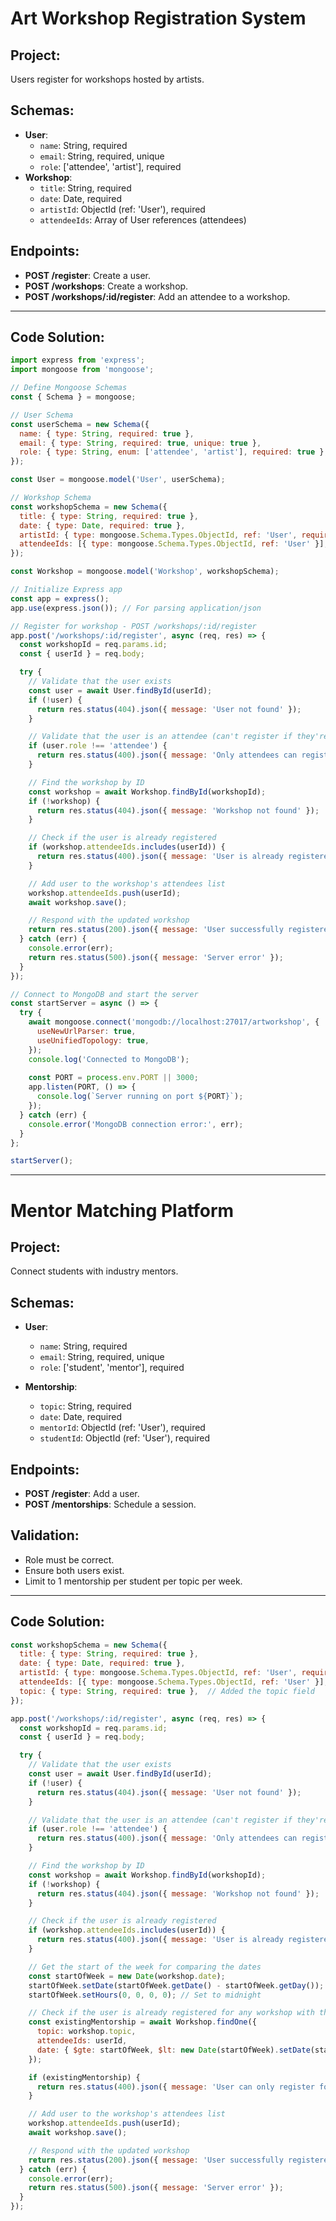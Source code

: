 # Art Workshop Registration System

## Project:
Users register for workshops hosted by artists.

## Schemas:
- **User**: 
  - `name`: String, required
  - `email`: String, required, unique
  - `role`: ['attendee', 'artist'], required
- **Workshop**: 
  - `title`: String, required
  - `date`: Date, required
  - `artistId`: ObjectId (ref: 'User'), required
  - `attendeeIds`: Array of User references (attendees)

## Endpoints:
- **POST /register**: Create a user.
- **POST /workshops**: Create a workshop.
- **POST /workshops/:id/register**: Add an attendee to a workshop.

---

## Code Solution:

```javascript
import express from 'express';
import mongoose from 'mongoose';

// Define Mongoose Schemas
const { Schema } = mongoose;

// User Schema
const userSchema = new Schema({
  name: { type: String, required: true },
  email: { type: String, required: true, unique: true },
  role: { type: String, enum: ['attendee', 'artist'], required: true },
});

const User = mongoose.model('User', userSchema);

// Workshop Schema
const workshopSchema = new Schema({
  title: { type: String, required: true },
  date: { type: Date, required: true },
  artistId: { type: mongoose.Schema.Types.ObjectId, ref: 'User', required: true },
  attendeeIds: [{ type: mongoose.Schema.Types.ObjectId, ref: 'User' }],
});

const Workshop = mongoose.model('Workshop', workshopSchema);

// Initialize Express app
const app = express();
app.use(express.json()); // For parsing application/json

// Register for workshop - POST /workshops/:id/register
app.post('/workshops/:id/register', async (req, res) => {
  const workshopId = req.params.id;
  const { userId } = req.body;

  try {
    // Validate that the user exists
    const user = await User.findById(userId);
    if (!user) {
      return res.status(404).json({ message: 'User not found' });
    }

    // Validate that the user is an attendee (can't register if they're an artist)
    if (user.role !== 'attendee') {
      return res.status(400).json({ message: 'Only attendees can register for workshops' });
    }

    // Find the workshop by ID
    const workshop = await Workshop.findById(workshopId);
    if (!workshop) {
      return res.status(404).json({ message: 'Workshop not found' });
    }

    // Check if the user is already registered
    if (workshop.attendeeIds.includes(userId)) {
      return res.status(400).json({ message: 'User is already registered for this workshop' });
    }

    // Add user to the workshop's attendees list
    workshop.attendeeIds.push(userId);
    await workshop.save();

    // Respond with the updated workshop
    return res.status(200).json({ message: 'User successfully registered for workshop', workshop });
  } catch (err) {
    console.error(err);
    return res.status(500).json({ message: 'Server error' });
  }
});

// Connect to MongoDB and start the server
const startServer = async () => {
  try {
    await mongoose.connect('mongodb://localhost:27017/artworkshop', {
      useNewUrlParser: true,
      useUnifiedTopology: true,
    });
    console.log('Connected to MongoDB');
    
    const PORT = process.env.PORT || 3000;
    app.listen(PORT, () => {
      console.log(`Server running on port ${PORT}`);
    });
  } catch (err) {
    console.error('MongoDB connection error:', err);
  }
};

startServer();
```

---

# Mentor Matching Platform

## Project:

Connect students with industry mentors.

## Schemas:

* **User**:

  * `name`: String, required
  * `email`: String, required, unique
  * `role`: \['student', 'mentor'], required
* **Mentorship**:

  * `topic`: String, required
  * `date`: Date, required
  * `mentorId`: ObjectId (ref: 'User'), required
  * `studentId`: ObjectId (ref: 'User'), required

## Endpoints:

* **POST /register**: Add a user.
* **POST /mentorships**: Schedule a session.

## Validation:

* Role must be correct.
* Ensure both users exist.
* Limit to 1 mentorship per student per topic per week.

---

## Code Solution:

```javascript
const workshopSchema = new Schema({
  title: { type: String, required: true },
  date: { type: Date, required: true },
  artistId: { type: mongoose.Schema.Types.ObjectId, ref: 'User', required: true },
  attendeeIds: [{ type: mongoose.Schema.Types.ObjectId, ref: 'User' }],
  topic: { type: String, required: true },  // Added the topic field
});

app.post('/workshops/:id/register', async (req, res) => {
  const workshopId = req.params.id;
  const { userId } = req.body;

  try {
    // Validate that the user exists
    const user = await User.findById(userId);
    if (!user) {
      return res.status(404).json({ message: 'User not found' });
    }

    // Validate that the user is an attendee (can't register if they're an artist)
    if (user.role !== 'attendee') {
      return res.status(400).json({ message: 'Only attendees can register for workshops' });
    }

    // Find the workshop by ID
    const workshop = await Workshop.findById(workshopId);
    if (!workshop) {
      return res.status(404).json({ message: 'Workshop not found' });
    }

    // Check if the user is already registered
    if (workshop.attendeeIds.includes(userId)) {
      return res.status(400).json({ message: 'User is already registered for this workshop' });
    }

    // Get the start of the week for comparing the dates
    const startOfWeek = new Date(workshop.date);
    startOfWeek.setDate(startOfWeek.getDate() - startOfWeek.getDay()); // Set to Sunday of the current week
    startOfWeek.setHours(0, 0, 0, 0); // Set to midnight

    // Check if the user is already registered for any workshop with the same topic in the same week
    const existingMentorship = await Workshop.findOne({
      topic: workshop.topic,
      attendeeIds: userId,
      date: { $gte: startOfWeek, $lt: new Date(startOfWeek).setDate(startOfWeek.getDate() + 7) }, // Filter for the same week
    });

    if (existingMentorship) {
      return res.status(400).json({ message: 'User can only register for 1 mentorship per topic per week' });
    }

    // Add user to the workshop's attendees list
    workshop.attendeeIds.push(userId);
    await workshop.save();

    // Respond with the updated workshop
    return res.status(200).json({ message: 'User successfully registered for workshop', workshop });
  } catch (err) {
    console.error(err);
    return res.status(500).json({ message: 'Server error' });
  }
});
```


